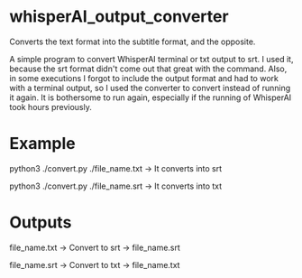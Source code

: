 # whisperAI_output_converter
Converts the text format into the subtitle format, and the opposite.

A simple program to convert WhisperAI terminal or txt output to srt. I used it, because the srt format didn't come out that great with the command. Also, in some executions I forgot to include the output format and had to work with a terminal output, so I used the converter to convert instead of running it again. It is bothersome to run again, especially if the running of WhisperAI took hours previously.

# Example
python3 ./convert.py ./file_name.txt -> It converts into srt 

python3 ./convert.py ./file_name.srt -> It converts into txt

# Outputs 
file_name.txt -> Convert to srt -> file_name.srt 

file_name.srt -> Convert to txt -> file_name.txt
